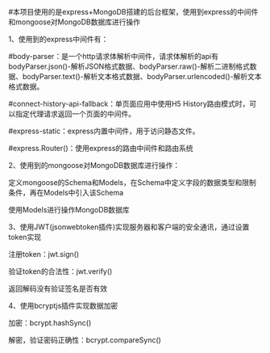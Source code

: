 #本项目使用的是express+MongoDB搭建的后台框架，使用到express的中间件和mongoose对MongoDB数据库进行操作

1、使用到的express中间件有：

#body-parser：是一个http请求体解析中间件，请求体解析的api有bodyParser.json()-解析JSON格式数据、bodyParser.raw()-解析二进制格式数据、bodyParser.text()-解析文本格式数据、bodyParser.urlencoded()-解析文本格式数据。

#connect-history-api-fallback：单页面应用中使用H5 History路由模式时，可以指定代理请求返回一个页面的中间件。

#express-static：express内置中间件，用于访问静态文件。

#express.Router()：使用express的路由中间件和路由系统


2、使用到的mongoose对MongoDB数据库进行操作：

定义mongoose的Schema和Models，在Schema中定义字段的数据类型和限制条件，再在Models中引入该Schema

使用Models进行操作MongoDB数据库

3、使用JWT(jsonwebtoken插件)实现服务器和客户端的安全通讯，通过设置token实现

注册token：jwt.sign()

验证token的合法性：jwt.verify()

返回解码没有验证签名是否有效

4、使用bcryptjs插件实现数据加密

加密：bcrypt.hashSync()

解密，验证密码正确性：bcrypt.compareSync()
